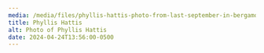 ```yaml
---
media: /media/files/phyllis-hattis-photo-from-last-september-in-bergamo.jpg
title: Phyllis Hattis
alt: Photo of Phyllis Hattis
date: 2024-04-24T13:56:00-0500
---
```

